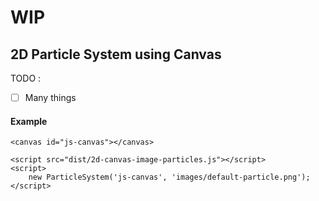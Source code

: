 # WIP

## 2D Particle System using Canvas

TODO :
- [ ] Many things

#### Example
    <canvas id="js-canvas"></canvas>
    
    <script src="dist/2d-canvas-image-particles.js"></script>
    <script>
        new ParticleSystem('js-canvas', 'images/default-particle.png');
    </script>